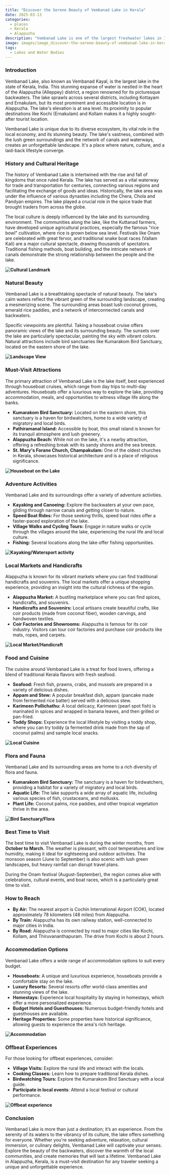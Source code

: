 ```yaml
---
title: "Discover the Serene Beauty of Vembanad Lake in Kerala"
date: 2025-03-13
categories:
  - places
  - Kerala
  - Alappuzha
description: "Vembanad Lake is one of the largest freshwater lakes in India, located in the Alappuzha district of Kerala. It spans across several towns and villages and is a major attraction for boat cruises, houseboat stays, and birdwatching. The lake is also part of the Kumarakom Bird Sanctuary and is surrounded by scenic greenery, making it a perfect destination for nature lovers."
image: images/image_discover-the-serene-beauty-of-vembanad-lake-in-kerala.png
tags: 
  - Lakes and Water Bodies
---
```



### **Introduction**

Vembanad Lake, also known as Vembanad Kayal, is the largest lake in the state of Kerala, India. This stunning expanse of water is nestled in the heart of the Alappuzha (Alleppey) district, a region renowned for its picturesque backwaters. The lake sprawls across several districts, including Kottayam and Ernakulam, but its most prominent and accessible location is in Alappuzha. The lake's elevation is at sea level. Its proximity to popular destinations like Kochi (Ernakulam) and Kollam makes it a highly sought-after tourist location.

Vembanad Lake is unique due to its diverse ecosystem, its vital role in the local economy, and its stunning beauty. The lake's vastness, combined with the lush green surroundings and the network of canals and waterways, creates an unforgettable landscape. It's a place where nature, culture, and a laid-back lifestyle converge.

### **History and Cultural Heritage**

The history of Vembanad Lake is intertwined with the rise and fall of kingdoms that once ruled Kerala. The lake has served as a vital waterway for trade and transportation for centuries, connecting various regions and facilitating the exchange of goods and ideas.  Historically, the lake area was under the influence of various dynasties including the Chera, Chola and Pandyan empires. The lake played a crucial role in the spice trade that brought traders from across the globe.

The local culture is deeply influenced by the lake and its surrounding environment. The communities along the lake, like the Kuttanad farmers, have developed unique agricultural practices, especially the famous "rice bowl" cultivation, where rice is grown below sea level. Festivals like Onam are celebrated with great fervor, and traditional snake boat races (Vallam Kali) are a major cultural spectacle, drawing thousands of spectators. Traditional fishing methods, boat building, and the intricate network of canals demonstrate the strong relationship between the people and the lake.

**<img src="placeholder_image_temple_or_cultural_landmark.jpg" alt="Cultural Landmark">**

### **Natural Beauty**

Vembanad Lake is a breathtaking spectacle of natural beauty. The lake's calm waters reflect the vibrant green of the surrounding landscape, creating a mesmerizing scene. The surrounding areas boast lush coconut groves, emerald rice paddies, and a network of interconnected canals and backwaters. 

Specific viewpoints are plentiful. Taking a houseboat cruise offers panoramic views of the lake and its surrounding beauty. The sunsets over the lake are particularly spectacular, painting the sky with vibrant colors. Natural attractions include bird sanctuaries like Kumarakom Bird Sanctuary, located on the eastern shore of the lake.

**<img src="placeholder_image_landscape_view.jpg" alt="Landscape View">**

### **Must-Visit Attractions**

The primary attraction of Vembanad Lake is the lake itself, best experienced through houseboat cruises, which range from day trips to multi-day adventures. Houseboats offer a luxurious way to explore the lake, providing accommodation, meals, and opportunities to witness village life along the banks.

*   **Kumarakom Bird Sanctuary:** Located on the eastern shore, this sanctuary is a haven for birdwatchers, home to a wide variety of migratory and local birds.
*   **Pathiramanal Island:** Accessible by boat, this small island is known for its tranquil atmosphere and lush greenery.
*   **Alappuzha Beach:** While not on the lake, it's a nearby attraction, offering a refreshing break with its sandy shores and the sea breeze.
*   **St. Mary's Forane Church, Champakulam:** One of the oldest churches in Kerala, showcases historical architecture and is a place of religious significance.

**<img src="placeholder_image_houseboat.jpg" alt="Houseboat on the Lake">**

### **Adventure Activities**

Vembanad Lake and its surroundings offer a variety of adventure activities.

*   **Kayaking and Canoeing:** Explore the backwaters at your own pace, gliding through narrow canals and getting closer to nature.
*   **Speed Boat Rides:** For those seeking thrills, speed boat rides offer a faster-paced exploration of the lake.
*   **Village Walks and Cycling Tours:** Engage in nature walks or cycle through the villages around the lake, experiencing the rural life and local culture.
*   **Fishing:** Several locations along the lake offer fishing opportunities.

**<img src="placeholder_image_kayaking_or_watersport.jpg" alt="Kayaking/Watersport activity">**

### **Local Markets and Handicrafts**

Alappuzha is known for its vibrant markets where you can find traditional handicrafts and souvenirs. The local markets offer a unique shopping experience, providing an insight into the cultural richness of the region.

*   **Alappuzha Market:** A bustling marketplace where you can find spices, handicrafts, and souvenirs.
*   **Handicrafts and Souvenirs:** Local artisans create beautiful crafts, like coir products (made from coconut fiber), wooden carvings, and handwoven textiles.
*   **Coir Factories and Showrooms:** Alappuzha is famous for its coir industry. Visitors can tour coir factories and purchase coir products like mats, ropes, and carpets.

**<img src="placeholder_image_market_or_handicraft.jpg" alt="Local Market/Handicraft">**

### **Food and Cuisine**

The cuisine around Vembanad Lake is a treat for food lovers, offering a blend of traditional Kerala flavors with fresh seafood.

*   **Seafood:** Fresh fish, prawns, crabs, and mussels are prepared in a variety of delicious dishes.
*   **Appam and Stew:** A popular breakfast dish, appam (pancake made from fermented rice batter) served with a delicious stew.
*   **Karimeen Pollichathu:** A local delicacy, Karimeen (pearl spot fish) is marinated in spices and wrapped in banana leaves, and then grilled or pan-fried.
*   **Toddy Shops:** Experience the local lifestyle by visiting a toddy shop, where you can try toddy (a fermented drink made from the sap of coconut palms) and sample local snacks.

**<img src="placeholder_image_local_cuisine.jpg" alt="Local Cuisine">**

### **Flora and Fauna**

Vembanad Lake and its surrounding areas are home to a rich diversity of flora and fauna.

*   **Kumarakom Bird Sanctuary:** The sanctuary is a haven for birdwatchers, providing a habitat for a variety of migratory and local birds.
*   **Aquatic Life:** The lake supports a wide array of aquatic life, including various species of fish, crustaceans, and mollusks.
*   **Plant Life:** Coconut palms, rice paddies, and other tropical vegetation thrive in the area.

**<img src="placeholder_image_bird_sanctuary_or_flora.jpg" alt="Bird Sanctuary/Flora">**

### **Best Time to Visit**

The best time to visit Vembanad Lake is during the winter months, from **October to March.** The weather is pleasant, with cool temperatures and low humidity, making it ideal for sightseeing and outdoor activities. The monsoon season (June to September) is also scenic with lush green landscapes, but heavy rainfall can disrupt travel plans.

During the Onam festival (August-September), the region comes alive with celebrations, cultural events, and boat races, which is a particularly great time to visit.

### **How to Reach**

*   **By Air:** The nearest airport is Cochin International Airport (COK), located approximately 78 kilometers (48 miles) from Alappuzha.
*   **By Train:** Alappuzha has its own railway station, well-connected to major cities in India.
*   **By Road:** Alappuzha is connected by road to major cities like Kochi, Kollam, and Thiruvananthapuram. The drive from Kochi is about 2 hours.

### **Accommodation Options**

Vembanad Lake offers a wide range of accommodation options to suit every budget.

*   **Houseboats:** A unique and luxurious experience, houseboats provide a comfortable stay on the lake.
*   **Luxury Resorts:** Several resorts offer world-class amenities and stunning views of the lake.
*   **Homestays:** Experience local hospitality by staying in homestays, which offer a more personalized experience.
*   **Budget Hotels and Guesthouses:** Numerous budget-friendly hotels and guesthouses are available.
*   **Heritage Properties:** Some properties have historical significance, allowing guests to experience the area's rich heritage.

**<img src="placeholder_image_accommodation.jpg" alt="Accommodation">**

### **Offbeat Experiences**

For those looking for offbeat experiences, consider:

*   **Village Visits:** Explore the rural life and interact with the locals.
*   **Cooking Classes:** Learn how to prepare traditional Kerala dishes.
*   **Birdwatching Tours:** Explore the Kumarakom Bird Sanctuary with a local guide.
*   **Participate in local events**: Attend a local festival or cultural performance.

**<img src="placeholder_image_offbeat_experience.jpg" alt="Offbeat experience">**

### **Conclusion**

Vembanad Lake is more than just a destination; it’s an experience. From the serenity of its waters to the vibrancy of its culture, the lake offers something for everyone. Whether you're seeking adventure, relaxation, cultural immersion, or culinary delights, Vembanad Lake will captivate your senses. Explore the beauty of the backwaters, discover the warmth of the local communities, and create memories that will last a lifetime. Vembanad Lake in Alappuzha, Kerala, is a must-visit destination for any traveler seeking a unique and unforgettable experience.


